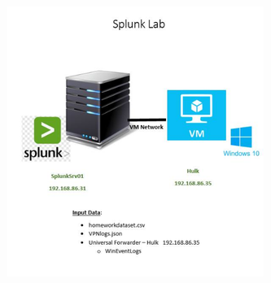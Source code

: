 <img src="https://github.com/Nisha318/Nisha318.github.io/blob/master/assets/images/splunk%20lab%20diagram.jpg"> 

